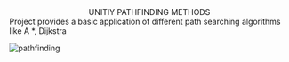 <div align="center"> UNITIY PATHFINDING METHODS </div>
Project provides a basic application of different path searching algorithms  like A *, Dijkstra




<p  text-align="center"><img src="https://i.imgur.com/fno5k64.gif" alt ="pathfinding"> </p>
